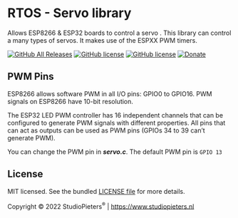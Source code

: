 # RTOS - Servo library

Allows ESP8266 & ESP32 boards to control  a servo . 
This library can control a many types of servos. It makes use of the ESPXX PWM timers.

[![GitHub All Releases](https://img.shields.io/github/downloads/AchimPieters/RTOS-Servo-library/total?color=green)](https://github.com/AchimPieters/RTOS-Servo-library/releases) 
[![GitHub license](https://img.shields.io/badge/License-MIT-yellow.svg)](https://raw.githubusercontent.com/hyperion-project/hyperion.ng/master/LICENSE)
[![GitHub license](https://img.shields.io/github/v/release/AchimPieters/RTOS-Servo-library)](https://img.shields.io/github/v/release/AchimPieters/RTOS-Servo-library)
[![Donate](https://img.shields.io/badge/donate-PayPal-blue.svg)](https://paypal.me/AJFPieters)

## PWM Pins
ESP8266 allows software PWM in all I/O pins: GPIO0 to GPIO16. PWM signals on ESP8266 have 10-bit resolution.

The ESP32 LED PWM controller has 16 independent channels that can be configured to generate PWM signals with different properties. All pins that can act as outputs can be used as PWM pins (GPIOs 34 to 39 can’t generate PWM).

You can change the PWM pin in <b><i>servo.c</i></b>. The default PWM pin is `GPIO 13`

## License

MIT licensed. See the bundled [LICENSE file](https://github.com/AchimPieters/RTOS-Servo-library/blob/main/LICENSE) for more details.

Copyright © 2022 StudioPieters<sup>®</sup> | https://www.studiopieters.nl











